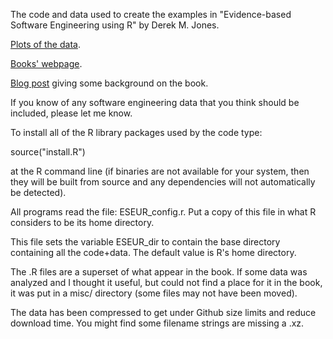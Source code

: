 
The code and data used to create the examples in "Evidence-based Software Engineering using R" by Derek M. Jones.

[Plots of the data](http://www.knosof.co.uk/ESEUR/figures/index.html).

[Books' webpage](http://www.knosof.co.uk/ESEUR/index.html).

[Blog post](http://shape-of-code.coding-guidelines.com/2012/06/22/background-to-my-book-project-empirical-software-engineering-with-r/) giving some background on the book.

If you know of any software engineering data that you think should be included, please let me know.

To install all of the R library packages used by the code type:

  source("install.R")

at the R command line (if binaries are not available for your system, then they will be built from source and any dependencies will not automatically be detected).

All programs read the file: ESEUR_config.r.  Put a copy of this file in what R considers to be its home directory.

This file sets the variable ESEUR_dir to contain the base directory containing all the code+data.  The default value is R's home directory.

The .R files are a superset of what appear in the book.  If some data was analyzed and I thought it useful, but could not find a place for it in the book, it was put in a misc/ directory (some files may not have been moved).

The data has been compressed to get under Github size limits and reduce download time.  You might find some filename strings are missing a .xz.

